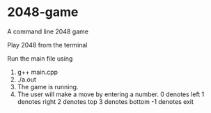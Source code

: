 # 2048-game
A command line 2048 game

Play 2048 from the terminal

Run the main file using
1. g++ main.cpp
2. ./a.out
3. The game is running.
4. The user will make a move by entering a number.
    0 denotes left
    1 denotes right
    2 denotes top
    3 denotes bottom
    -1 denotes exit

